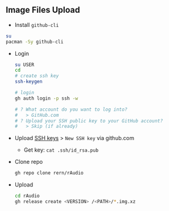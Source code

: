 Image Files Upload
---
- Install `github-cli`
```sh
su
pacman -Sy github-cli
```

- Login
	```sh
	su USER
	cd
	# create ssh key
	ssh-keygen

	# login
	gh auth login -p ssh -w

	# ? What account do you want to log into? 
	#   > GitHub.com
	# ? Upload your SSH public key to your GitHub account?
	#   > Skip (if already)
	```
- Upload [SSH keys](https://github.com/settings/keys) > `New SSH key` via github.com
	- Get key: `cat .ssh/id_rsa.pub`

- Clone repo
	```sh
	gh repo clone rern/rAudio
	```

- Upload
	```sh
	cd rAudio
	gh release create <VERSION> /<PATH>/*.img.xz
	```
